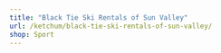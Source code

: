 ```yaml
---
title: "Black Tie Ski Rentals of Sun Valley"
url: /ketchum/black-tie-ski-rentals-of-sun-valley/
shop: Sport
---
```

